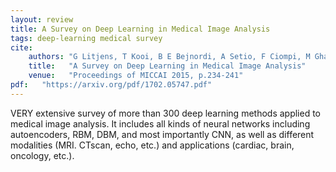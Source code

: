 ```yaml
---
layout: review
title: A Survey on Deep Learning in Medical Image Analysis
tags: deep-learning medical survey
cite:
    authors: "G Litjens, T Kooi, B E Bejnordi, A Setio, F Ciompi, M Ghafoorian, Jvan der Laak, B v Ginneken, C I. Sanchez"
    title:   "A Survey on Deep Learning in Medical Image Analysis"
    venue:   "Proceedings of MICCAI 2015, p.234-241"
pdf:   "https://arxiv.org/pdf/1702.05747.pdf"
---
```



 
VERY extensive survey of more than 300 deep learning methods applied to medical image analysis.  It includes all kinds of neural networks including autoencoders, RBM, DBM, and most importantly CNN, as well as different modalities (MRI. CTscan, echo, etc.) and applications (cardiac, brain, oncology, etc.).


